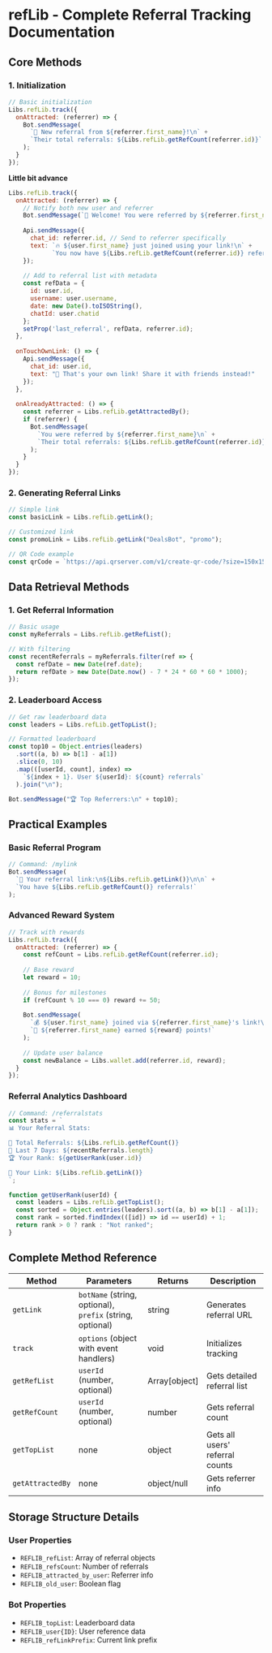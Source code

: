 
# refLib - Complete Referral Tracking Documentation

## Core Methods

### 1. Initialization
```javascript
// Basic initialization
Libs.refLib.track({
  onAttracted: (referrer) => {
    Bot.sendMessage(
      `🎉 New referral from ${referrer.first_name}!\n` +
      `Their total referrals: ${Libs.refLib.getRefCount(referrer.id)}`
    );
  }
});
```

**Little bit advance**
```js
Libs.refLib.track({
  onAttracted: (referrer) => {
    // Notify both new user and referrer
    Bot.sendMessage(`🎉 Welcome! You were referred by ${referrer.first_name}`);
    
    Api.sendMessage({
      chat_id: referrer.id, // Send to referrer specifically
      text: `🔥 ${user.first_name} just joined using your link!\n` +
            `You now have ${Libs.refLib.getRefCount(referrer.id)} referrals!`
    });
    
    // Add to referral list with metadata
    const refData = {
      id: user.id,
      username: user.username,
      date: new Date().toISOString(),
      chatId: user.chatid
    };
    setProp('last_referral', refData, referrer.id);
  },
  
  onTouchOwnLink: () => {
    Api.sendMessage({
      chat_id: user.id,
      text: "🔄 That's your own link! Share it with friends instead!"
    });
  },
  
  onAlreadyAttracted: () => {
    const referrer = Libs.refLib.getAttractedBy();
    if (referrer) {
      Bot.sendMessage(
        `You were referred by ${referrer.first_name}\n` +
        `Their total referrals: ${Libs.refLib.getRefCount(referrer.id)}`
      );
    }
  }
});
```

### 2. Generating Referral Links
```javascript
// Simple link
const basicLink = Libs.refLib.getLink();

// Customized link
const promoLink = Libs.refLib.getLink("DealsBot", "promo");

// QR Code example
const qrCode = `https://api.qrserver.com/v1/create-qr-code/?size=150x150&data=${encodeURIComponent(promoLink)}`;
```

## Data Retrieval Methods

### 1. Get Referral Information
```javascript
// Basic usage
const myReferrals = Libs.refLib.getRefList();

// With filtering
const recentReferrals = myReferrals.filter(ref => {
  const refDate = new Date(ref.date);
  return refDate > new Date(Date.now() - 7 * 24 * 60 * 60 * 1000);
});
```

### 2. Leaderboard Access
```javascript
// Get raw leaderboard data
const leaders = Libs.refLib.getTopList();

// Formatted leaderboard
const top10 = Object.entries(leaders)
  .sort((a, b) => b[1] - a[1])
  .slice(0, 10)
  .map(([userId, count], index) => 
    `${index + 1}. User ${userId}: ${count} referrals`
  ).join("\n");

Bot.sendMessage("🏆 Top Referrers:\n" + top10);
```

## Practical Examples

### Basic Referral Program
```javascript
// Command: /mylink
Bot.sendMessage(
  `🔗 Your referral link:\n${Libs.refLib.getLink()}\n\n` +
  `You have ${Libs.refLib.getRefCount()} referrals!`
);
```

### Advanced Reward System
```javascript
// Track with rewards
Libs.refLib.track({
  onAttracted: (referrer) => {
    const refCount = Libs.refLib.getRefCount(referrer.id);
    
    // Base reward
    let reward = 10;
    
    // Bonus for milestones
    if (refCount % 10 === 0) reward += 50;
    
    Bot.sendMessage(
      `💰 ${user.first_name} joined via ${referrer.first_name}'s link!\n` +
      `🎁 ${referrer.first_name} earned ${reward} points!`
    );
    
    // Update user balance
    const newBalance = Libs.wallet.add(referrer.id, reward);
  }
});
```

### Referral Analytics Dashboard
```javascript
// Command: /referralstats
const stats = `
📊 Your Referral Stats:

👥 Total Referrals: ${Libs.refLib.getRefCount()}
📅 Last 7 Days: ${recentReferrals.length}
🏆 Your Rank: ${getUserRank(user.id)}

🔗 Your Link: ${Libs.refLib.getLink()}
`;

function getUserRank(userId) {
  const leaders = Libs.refLib.getTopList();
  const sorted = Object.entries(leaders).sort((a, b) => b[1] - a[1]);
  const rank = sorted.findIndex(([id]) => id == userId) + 1;
  return rank > 0 ? rank : "Not ranked";
}
```

## Complete Method Reference

| Method | Parameters | Returns | Description |
|--------|------------|---------|-------------|
| `getLink` | `botName` (string, optional), `prefix` (string, optional) | string | Generates referral URL |
| `track` | `options` (object with event handlers) | void | Initializes tracking |
| `getRefList` | `userId` (number, optional) | Array[object] | Gets detailed referral list |
| `getRefCount` | `userId` (number, optional) | number | Gets referral count |
| `getTopList` | none | object | Gets all users' referral counts |
| `getAttractedBy` | none | object/null | Gets referrer info |

## Storage Structure Details

### User Properties
- `REFLIB_refList`: Array of referral objects
- `REFLIB_refsCount`: Number of referrals
- `REFLIB_attracted_by_user`: Referrer info
- `REFLIB_old_user`: Boolean flag

### Bot Properties
- `REFLIB_topList`: Leaderboard data
- `REFLIB_user{ID}`: User reference data
- `REFLIB_refLinkPrefix`: Current link prefix

